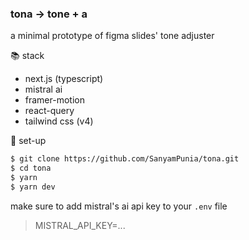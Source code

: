 ### tona → tone + a

a minimal prototype of figma slides' tone adjuster

📚 stack

- next.js (typescript)
- mistral ai
- framer-motion
- react-query
- tailwind css (v4)

🔌 set-up

```bash
$ git clone https://github.com/SanyamPunia/tona.git
$ cd tona
$ yarn
$ yarn dev
```

make sure to add mistral's ai api key to your `.env` file

> MISTRAL_API_KEY=...
